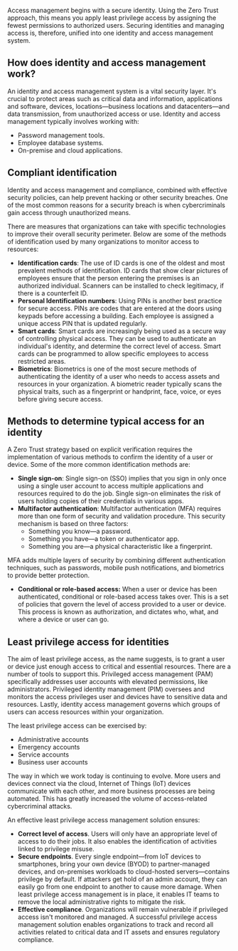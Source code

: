 Access management begins with a secure identity. Using the Zero Trust approach, this means you apply least privilege access by assigning the fewest permissions to authorized users. Securing identities and managing access is, therefore, unified into one identity and access management system.

## How does identity and access management work?

An identity and access management system is a vital security layer. It's crucial to protect areas such as critical data and information, applications and software, devices, locations—business locations and datacenters—and data transmission, from unauthorized access or use. Identity and access management typically involves working with:

- Password management tools.
- Employee database systems.
- On-premise and cloud applications.

## Compliant identification

Identity and access management and compliance, combined with effective security policies, can help prevent hacking or other security breaches. One of the most common reasons for a security breach is when cybercriminals gain access through unauthorized means.

There are measures that organizations can take with specific technologies to improve their overall security perimeter. Below are some of the methods of identification used by many organizations to monitor access to resources:

- **Identification cards**: The use of ID cards is one of the oldest and most prevalent methods of identification. ID cards that show clear pictures of employees ensure that the person entering the premises is an authorized individual. Scanners can be installed to check legitimacy, if there is a counterfeit ID.
- **Personal Identification numbers**: Using PINs is another best practice for secure access. PINs are codes that are entered at the doors using keypads before accessing a building. Each employee is assigned a unique access PIN that is updated regularly.
- **Smart cards**: Smart cards are increasingly being used as a secure way of controlling physical access. They can be used to authenticate an individual's identity, and determine the correct level of access. Smart cards can be programmed to allow specific employees to access restricted areas.
- **Biometrics**: Biometrics is one of the most secure methods of authenticating the identity of a user who needs to access assets and resources in your organization. A biometric reader typically scans the physical traits, such as a fingerprint or handprint, face, voice, or eyes before giving secure access.

## Methods to determine typical access for an identity

A Zero Trust strategy based on explicit verification requires the implementation of various methods to confirm the identity of a user or device. Some of the more common identification methods are:

- **Single sign-on**: Single sign-on (SSO) implies that you sign in only once using a single user account to access multiple applications and resources required to do the job. Single sign-on eliminates the risk of users holding copies of their credentials in various apps.
- **Multifactor authentication**: Multifactor authentication (MFA) requires more than one form of security and validation procedure. This security mechanism is based on three factors:
  - Something you know—a password.
  - Something you have—a token or authenticator app.
  - Something you are—a physical characteristic like a fingerprint.

MFA adds multiple layers of security by combining different authentication techniques, such as passwords, mobile push notifications, and biometrics to provide better protection.

- **Conditional or role-based access:** When a user or device has been authenticated, conditional or role-based access takes over. This is a set of policies that govern the level of access provided to a user or device. This process is known as authorization, and dictates who, what, and where a device or user can go.

## Least privilege access for identities

The aim of least privilege access, as the name suggests, is to grant a user or device just enough access to critical and essential resources. There are a number of tools to support this. Privileged access management (PAM) specifically addresses user accounts with elevated permissions, like administrators. Privileged identity management (PIM) oversees and monitors the access privileges user and devices have to sensitive data and resources. Lastly, identity access management governs which groups of users can access resources within your organization.

The least privilege access can be exercised by:

- Administrative accounts
- Emergency accounts
- Service accounts
- Business user accounts

The way in which we work today is continuing to evolve. More users and devices connect via the cloud, Internet of Things (IoT) devices communicate with each other, and more business processes are being automated. This has greatly increased the volume of access-related cybercriminal attacks.

An effective least privilege access management solution ensures:

- **Correct level of access**. Users will only have an appropriate level of access to do their jobs. It also enables the identification of activities linked to privilege misuse.
- **Secure endpoints**. Every single endpoint—from IoT devices to smartphones, bring your own device (BYOD) to partner-managed devices, and on-premises workloads to cloud-hosted servers—contains privilege by default. If attackers get hold of an admin account, they can easily go from one endpoint to another to cause more damage. When least privilege access management is in place, it enables IT teams to remove the local administrative rights to mitigate the risk.
- **Effective compliance**. Organizations will remain vulnerable if privileged access isn't monitored and managed. A successful privilege access management solution enables organizations to track and record all activities related to critical data and IT assets and ensures regulatory compliance.
